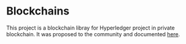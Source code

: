 # Blockchains
This project is a blockchain libray for Hyperledger project in private blockchain. It was proposed to the community and documented [here](https://github.com/hyperledger/fabric).
